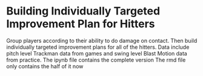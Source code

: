 # Building Individually Targeted Improvement Plan for Hitters
Group players according to their ability to do damage on contact. Then build individually targeted improvement plans for all of the hitters. Data include pitch level Trackman data from games and swing level Blast Motion data from practice.
The ipynb file contains the complete version 
The rmd file only contains the half of it now
